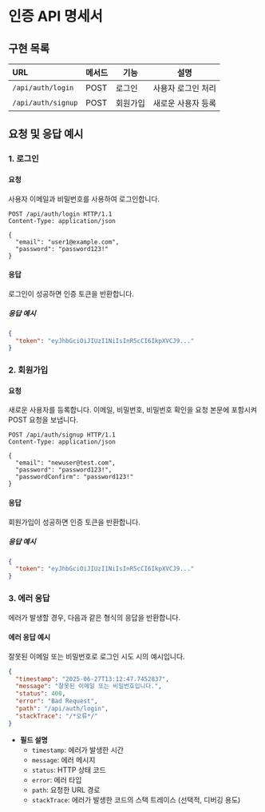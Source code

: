 # 인증 API 명세서

## 구현 목록

| URL                      | 메서드 | 기능       | 설명                |
|:-------------------------|:------|------------|-------------------|
| `/api/auth/login`        | POST  | 로그인     | 사용자 로그인 처리 |
| `/api/auth/signup`       | POST  | 회원가입   | 새로운 사용자 등록 |

## 요청 및 응답 예시

### 1. 로그인

#### 요청

사용자 이메일과 비밀번호를 사용하여 로그인합니다.

```http
POST /api/auth/login HTTP/1.1
Content-Type: application/json

{
  "email": "user1@example.com",
  "password": "password123!"
}
```

#### 응답

로그인이 성공하면 인증 토큰을 반환합니다.

##### 응답 예시
```json
{
  "token": "eyJhbGciOiJIUzI1NiIsInR5cCI6IkpXVCJ9..."
}
```

### 2. 회원가입

#### 요청

새로운 사용자를 등록합니다. 이메일, 비밀번호, 비밀번호 확인을 요청 본문에 포함시켜 POST 요청을 보냅니다.

```http
POST /api/auth/signup HTTP/1.1
Content-Type: application/json

{
  "email": "newuser@test.com",
  "password": "password123!",
  "passwordConfirm": "password123!"
}
```

#### 응답

회원가입이 성공하면 인증 토큰을 반환합니다.

##### 응답 예시
```json
{
  "token": "eyJhbGciOiJIUzI1NiIsInR5cCI6IkpXVCJ9..."
}
```

### 3. 에러 응답
에러가 발생할 경우, 다음과 같은 형식의 응답을 반환합니다.

#### 에러 응답 예시
잘못된 이메일 또는 비밀번호로 로그인 시도 시의 예시입니다.

```json
{
  "timestamp": "2025-06-27T13:12:47.7452837",
  "message": "잘못된 이메일 또는 비밀번호입니다.",
  "status": 400,
  "error": "Bad Request",
  "path": "/api/auth/login",
  "stackTrace": "/*오류*/"
}
```
+ **필드 설명**
  + `timestamp`: 에러가 발생한 시간
  + `message`: 에러 메시지
  + `status`: HTTP 상태 코드
  + `error`: 에러 타입
  + `path`: 요청한 URL 경로
  + `stackTrace`: 에러가 발생한 코드의 스택 트레이스 (선택적, 디버깅 용도)
